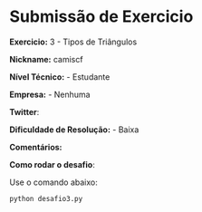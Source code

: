 # Submissão de Exercicio

**Exercicio:** 3 - Tipos de Triângulos

**Nickname:** camiscf

**Nível Técnico:** - Estudante

**Empresa:** - Nenhuma 

**Twitter**: 

**Dificuldade de Resolução:** - Baixa

**Comentários:** 

**Como rodar o desafio**: 

Use o comando abaixo: 
```bash
python desafio3.py
```